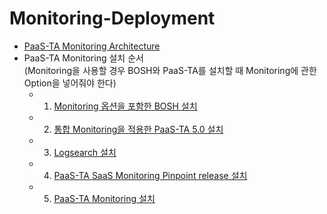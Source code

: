 # Monitoring-Deployment
- [PaaS-TA Monitoring Architecture](https://github.com/okpc579/Monitoring-Deployment/blob/master/PAAS-TA_MONITORING_ARCHITECTURE.md)
- PaaS-TA Monitoring 설치 순서<br>(Monitoring을 사용할 경우 BOSH와 PaaS-TA를 설치할 때 Monitoring에 관한 Option을 넣어줘야 한다)
  - 1. [Monitoring 옵션을 포함한 BOSH 설치](https://github.com/okpc579/PaaS-TA-Deployment/blob/master/bosh/README.md)
  - 2. [통합 Monitoring을 적용한 PaaS-TA 5.0 설치](https://github.com/okpc579/Monitoring-Deployment/blob/master/paasta/README.md)
  - 3. [Logsearch 설치](https://github.com/okpc579/Monitoring-Deployment/blob/master/logsearch/README.md)
  - 4. [PaaS-TA SaaS Monitoring Pinpoint release 설치](https://github.com/okpc579/Monitoring-Deployment/blob/master/paasta-pinpoint-monitoring/README.md)
  - 5. [PaaS-TA Monitoring 설치](https://github.com/okpc579/Monitoring-Deployment/blob/master/paasta-monitoring/README.md)
